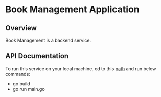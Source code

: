 
# Book Management Application

## Overview

Book Management is a backend service.

## API Documentation
To run this service on your local machine, cd to this [path](https://github.com/MYK12397/BooksAPI/tree/master/cmd/main) and run below commands:
*  go build 
*  go run main.go

